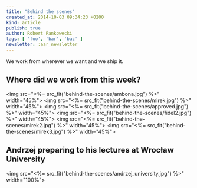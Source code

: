 ```yaml
---
title: "Behind the scenes"
created_at: 2014-10-03 09:34:23 +0200
kind: article
publish: true
author: Robert Pankowecki
tags: [ 'foo', 'bar', 'baz' ]
newsletter: :aar_newsletter
---
```


We work from wherever we want and we ship it.

<!-- more -->

## Where did we work from this week?

<img src="<%= src_fit("behind-the-scenes/ambona.jpg") %>" width="45%">
<img src="<%= src_fit("behind-the-scenes/mirek.jpg") %>" width="45%">
<img src="<%= src_fit("behind-the-scenes/approved.jpg") %>" width="45%">
<img src="<%= src_fit("behind-the-scenes/fidel2.jpg") %>" width="45%">
<img src="<%= src_fit("behind-the-scenes/mirek2.jpg") %>" width="45%">
<img src="<%= src_fit("behind-the-scenes/mirek3.jpg") %>" width="45%">

## Andrzej preparing to his lectures at Wrocław University

<img src="<%= src_fit("behind-the-scenes/andrzej_university.jpg") %>" width="100%">
